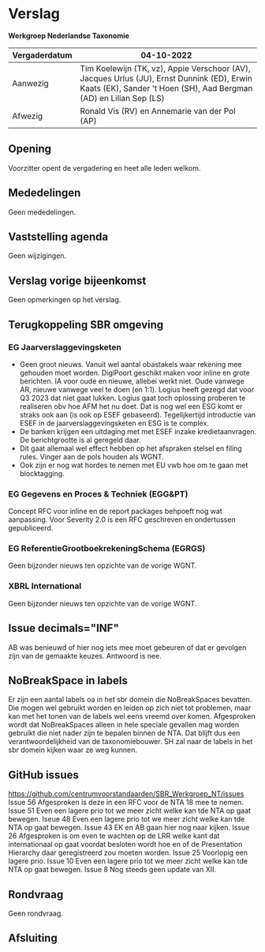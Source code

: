 # Verslag
 **Werkgroep Nederlandse Taxonomie**

| Vergaderdatum | 04-10-2022 |
| --- | --- |
| Aanwezig | Tim Koelewijn (TK, vz), Appie Verschoor (AV), Jacques Urlus (JU), Ernst Dunnink (ED), Erwin Kaats (EK), Sander 't Hoen (SH), Aad Bergman (AD) en Lilian Sep (LS) |
| Afwezig |  Ronald Vis (RV) en Annemarie van der Pol (AP) |

## Opening
Voorzitter opent de vergadering en heet alle leden welkom.
## Mededelingen
Geen mededelingen.
## Vaststelling agenda
Geen wijzigingen.
## Verslag vorige bijeenkomst
Geen opmerkingen op het verslag.
## Terugkoppeling SBR omgeving
### EG Jaarverslaggevingsketen
- Geen groot nieuws. Vanuit wel aantal obastakels waar rekening mee gehouden moet worden. DigiPoort geschikt maken voor inline en grote berichten. IA voor oude en nieuwe, allebei werkt niet. Oude vanwege AR, nieuwe vanwege veel te doen (en 1:1). Logius heeft gezegd dat voor Q3 2023 dat niet gaat lukken. Logius gaat toch oplossing proberen te realiseren obv hoe AFM het nu doet. Dat is nog wel een 
ESG komt er straks ook aan (is ook op ESEF gebaseerd). Tegelijkertijd introductie van ESEF in de jaarverslaggevingsketen en ESG is te complex.
- De banken krijgen een uitdaging met met ESEF inzake kredietaanvragen. De berichtgrootte is al geregeld daar.
- Dit gaat allemaal wel effect hebben op het afspraken stelsel en filing rules. Vinger aan de pols houden als WGNT.
- Ook zijn er nog wat hordes te nemen met EU vwb hoe om te gaan met blocktagging.
### EG Gegevens en Proces &amp; Techniek (EGG&amp;PT)
Concept RFC voor inline en de report packages behpoeft nog wat aanpassing. Voor Severity 2.0 is een RFC geschreven en ondertussen gepubliceerd.
### EG ReferentieGrootboekrekeningSchema (EGRGS)
Geen bijzonder nieuws ten opzichte van de vorige WGNT.
### XBRL International
Geen bijzonder nieuws ten opzichte van de vorige WGNT.
## Issue decimals="INF"
AB was benieuwd of hier nog iets mee moet gebeuren of dat er gevolgen zijn van de gemaakte keuzes. Antwoord is nee.
## NoBreakSpace in labels
Er zijn een aantal labels oa in het sbr domein die NoBreakSpaces bevatten. Die mogen wel gebruikt worden en leiden op zich niet tot problemen, maar kan met het tonen van de labels wel eens vreemd over komen. Afgesproken wordt dat NoBreakSpaces alleen in hele speciale gevallen mag worden gebruikt die niet nader zijn te bepalen binnen de NTA. Dat blijft dus een verantwoordelijkheid van de taxonomiebouwer. SH zal naar de labels in het sbr domein kijken waar ze weg kunnen.
## GitHub issues 
https://github.com/centrumvoorstandaarden/SBR_Werkgroep_NT/issues
Issue 56 Afgesproken is deze in een RFC voor de NTA 18 mee te nemen.
Issue 51 Even een lagere prio tot we meer zicht welke kan tde NTA op gaat bewegen.
Iseue 48 Even een lagere prio tot we meer zicht welke kan tde NTA op gaat bewegen.
Issue 43 EK en AB gaan hier nog naar kijken.
Issue 26 Afgesproken is om even te wachten op de LRR welke kant dat internationaal op gaat voordat besloten wordt hoe en of de Presentation Hierarchy daar geregistreerd zou moeten worden.
Issue 25 Voorlopig een lagere prio.
Issue 10 Even een lagere prio tot we meer zicht welke kan tde NTA op gaat bewegen.
Issue 8 Nog steeds geen update van XII.
## Rondvraag
Geen rondvraag.
## Afsluiting
